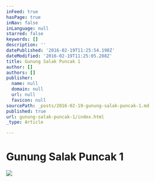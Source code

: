 ```yaml
---
inFeed: true
hasPage: true
inNav: false
inLanguage: null
starred: false
keywords: []
description: ''
datePublished: '2016-02-19T11:25:54.198Z'
dateModified: '2016-02-19T11:25:05.288Z'
title: Gunung Salak Puncak 1
author: []
authors: []
publisher:
  name: null
  domain: null
  url: null
  favicon: null
sourcePath: _posts/2016-02-19-gunung-salak-puncak-1.md
published: true
url: gunung-salak-puncak-1/index.html
_type: Article

---
```

# Gunung Salak Puncak 1
![](https://the-grid-user-content.s3-us-west-2.amazonaws.com/32c83c02-7426-4b0e-b4e3-cd9155a08b01.jpg)